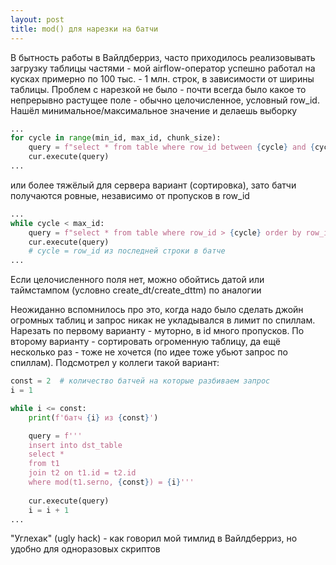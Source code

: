 ```yaml
---
layout: post
title: mod() для нарезки на батчи
---
```


В бытность работы в Вайлдберриз, часто приходилось реализовывать загрузку таблицы частями - мой airflow-оператор успешно работал на кусках примерно по 100 тыс. - 1 млн. строк, в зависимости от ширины таблицы. Проблем с нарезкой не было - почти всегда было какое то непрерывно растущее поле - обычно целочисленное, условный row_id. Нашёл минимальное/максимальное значение и делаешь выборку 

```python
...
for cycle in range(min_id, max_id, chunk_size):
    query = f"select * from table where row_id between {cycle} and {cycle + chunk_size - 1}"
    cur.execute(query)
...
```

или более тяжёлый для сервера вариант (сортировка), зато батчи получаются ровные, независимо от пропусков в row_id

```python
...
while cycle < max_id:
    query = f"select * from table where row_id > {cycle} order by row_id limit {chunk_size}"
    cur.execute(query)
    # cycle = row_id из последней строки в батче
...
```

Если целочисленного поля нет, можно обойтись датой или таймстампом (условно create_dt/create_dttm) по аналогии

Неожиданно вспомнилось про это, когда надо было сделать джойн огромных таблиц и запрос никак не укладывался в лимит по спиллам. Нарезать по первому варианту - муторно, в id много пропусков. По второму варианту - сортировать огроменную таблицу, да ещё несколько раз - тоже не хочется (по идее тоже убьют запрос по спиллам). Подсмотрел у коллеги такой вариант:

```python
const = 2  # количество батчей на которые разбиваем запрос
i = 1

while i <= const:
    print(f'батч {i} из {const}')

    query = f'''
    insert into dst_table
    select *
    from t1
    join t2 on t1.id = t2.id
    where mod(t1.serno, {const}) = {i}'''
    
    cur.execute(query)
    i = i + 1
...
```

"Углехак" (ugly hack) - как говорил мой тимлид в Вайлдберриз, но удобно для одноразовых скриптов